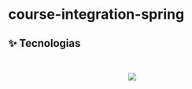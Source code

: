 # course-integration-spring

## ✨ Tecnologias
<br>
<p align="center">
  <a href="https://skillicons.dev">
    <img src="https://skillicons.dev/icons?i=angular,rxjs,ts,scss,css,html" />
  </a>
</p>
<br>
